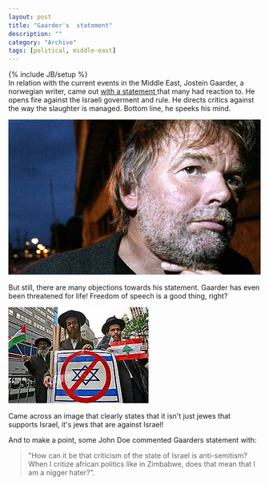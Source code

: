 ```yaml
--- 
layout: post 
title: "Gaarder's  statement"
description: ""
category: "Archive"
tags: [political, middle-east]
---
```

{% include JB/setup %}  
In relation with the current events in the Middle East, Jostein Gaarder, a norwegian writer, came out <a href="http://www.aftenposten.no/meninger/kronikker/article1411153.ece">with a statement </a>  that many had reaction to. He opens fire against the Israeli goverment and rule. He directs critics against the way the slaughter is  managed. Bottom line, he speeks his mind.

<img class="img-responsive img-rounded img-thumbnail" src="/assets/img/blog/imgb2e24e196afca8cfbffe02d46be8be06.jpg"/>

 But still, there are many objections towards his statement. Gaarder has even been threatened for life! Freedom of speech is a good thing, right?

 <img src="/assets/img/jews.jpg" alt="jews against jews" class="img-responsive img-rounded img-thumbnail"/>

 Came across an image that clearly states that it isn't just jewes that supports Israel, it's jews that are against Israel!

 And to make a point, some John Doe commented Gaarders statement with: 

 >"How can it be that criticism of the state of Israel is anti-semitism? When I critize african politics like in Zimbabwe, does that mean that I am a nigger hater?".
